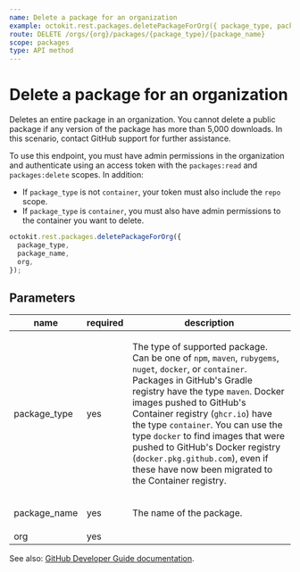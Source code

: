 ```yaml
---
name: Delete a package for an organization
example: octokit.rest.packages.deletePackageForOrg({ package_type, package_name, org })
route: DELETE /orgs/{org}/packages/{package_type}/{package_name}
scope: packages
type: API method
---
```


# Delete a package for an organization

Deletes an entire package in an organization. You cannot delete a public package if any version of the package has more than 5,000 downloads. In this scenario, contact GitHub support for further assistance.

To use this endpoint, you must have admin permissions in the organization and authenticate using an access token with the `packages:read` and `packages:delete` scopes. In addition:

- If `package_type` is not `container`, your token must also include the `repo` scope.
- If `package_type` is `container`, you must also have admin permissions to the container you want to delete.

```js
octokit.rest.packages.deletePackageForOrg({
  package_type,
  package_name,
  org,
});
```

## Parameters

<table>
  <thead>
    <tr>
      <th>name</th>
      <th>required</th>
      <th>description</th>
    </tr>
  </thead>
  <tbody>
    <tr><td>package_type</td><td>yes</td><td>

The type of supported package. Can be one of `npm`, `maven`, `rubygems`, `nuget`, `docker`, or `container`. Packages in GitHub's Gradle registry have the type `maven`. Docker images pushed to GitHub's Container registry (`ghcr.io`) have the type `container`. You can use the type `docker` to find images that were pushed to GitHub's Docker registry (`docker.pkg.github.com`), even if these have now been migrated to the Container registry.

</td></tr>
<tr><td>package_name</td><td>yes</td><td>

The name of the package.

</td></tr>
<tr><td>org</td><td>yes</td><td>

</td></tr>
  </tbody>
</table>

See also: [GitHub Developer Guide documentation](https://docs.github.com/rest/reference/packages#delete-a-package-for-an-organization).
